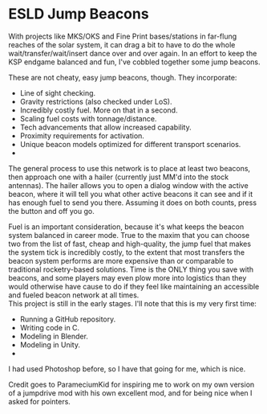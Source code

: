 ESLD Jump Beacons
==========

With projects like MKS/OKS and Fine Print bases/stations in far-flung reaches of the solar system, it can drag a bit to have to do the whole wait/transfer/wait/insert dance over and over again.  In an effort to keep the KSP endgame balanced and fun, I've cobbled together some jump beacons.

These are not cheaty, easy jump beacons, though.  They incorporate:
* Line of sight checking.
* Gravity restrictions (also checked under LoS).
* Incredibly costly fuel.  More on that in a second.
* Scaling fuel costs with tonnage/distance.
* Tech advancements that allow increased capability.
* Proximity requirements for activation.
* Unique beacon models optimized for different transport scenarios.
* 
The general process to use this network is to place at least two beacons, then approach one with a hailer (currently just MM'd into the stock antennas).  The hailer allows you to open a dialog window with the active beacon, where it will tell you what other active beacons it can see and if it has enough fuel to send you there.  Assuming it does on both counts, press the button and off you go.  

Fuel is an important consideration, because it's what keeps the beacon system balanced in career mode.  True to the maxim that you can choose two from the list of fast, cheap and high-quality, the jump fuel that makes the system tick is incredibly costly, to the extent that most transfers the beacon system performs are more expensive than or comparable to traditional rocketry-based solutions.  Time is the ONLY thing you save with beacons, and some players may even plow more into logistics than they would otherwise have cause to do if they feel like maintaining an accessible and fueled beacon network at all times.  
This project is still in the early stages.  I'll note that this is my very first time:
* Running a GitHub repository.
* Writing code in C.
* Modeling in Blender.
* Modeling in Unity.
* 
I had used Photoshop before, so I have that going for me, which is nice.

Credit goes to ParameciumKid for inspiring me to work on my own version of a jumpdrive mod with his own excellent mod, and for being nice when I asked for pointers.  

